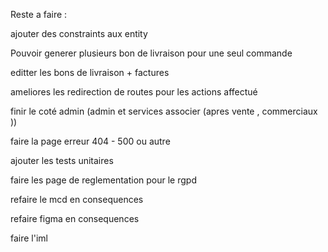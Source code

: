 Reste a faire :

ajouter des constraints aux entity

Pouvoir generer plusieurs bon de livraison pour une seul commande

editter les bons de livraison + factures

ameliores les redirection de routes pour les actions affectué

finir le coté admin (admin et services associer (apres vente , commerciaux ))

faire la page erreur 404 - 500 ou autre

ajouter les tests unitaires

faire les page de reglementation pour le rgpd

refaire le mcd en consequences

refaire figma en consequences

faire l'iml
